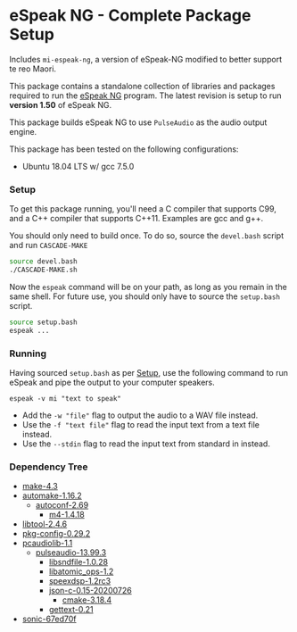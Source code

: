 # eSpeak NG - Complete Package Setup

Includes `mi-espeak-ng`, a version of eSpeak-NG modified to better support te reo Maori.

This package contains a standalone collection of libraries and packages required to run the [eSpeak NG](https://github.com/espeak-ng/espeak-ng) program. The latest revision is setup to run **version 1.50** of eSpeak NG.

This package builds eSpeak NG to use `PulseAudio` as the audio output engine.

This package has been tested on the following configurations:
* Ubuntu 18.04 LTS w/ gcc 7.5.0

### Setup

To get this package running, you'll need a C compiler that supports C99, and a C++ compiler that supports C++11. Examples are gcc and g++.

You should only need to build once. To do so, source the `devel.bash` script and run `CASCADE-MAKE`

``` bash
source devel.bash
./CASCADE-MAKE.sh
```

Now the `espeak` command will be on your path, as long as you remain in the same shell. For future use, you should only have to source the `setup.bash` script.

```bash
source setup.bash
espeak ...
```

### Running

Having sourced `setup.bash` as per [Setup](#Setup), use the following command to run eSpeak and pipe the output to your computer speakers.

```
espeak -v mi "text to speak"
```

- Add the `-w "file"` flag to output the audio to a WAV file instead.
- Use the `-f "text file"` flag to read the input text from a text file instead.
- Use the `--stdin` flag to read the input text from standard in instead.

### Dependency Tree

* [make-4.3](https://www.gnu.org/software/make/)
* [automake-1.16.2](https://www.gnu.org/software/automake/)
    * [autoconf-2.69](https://www.gnu.org/software/autoconf/autoconf.html)
        * [m4-1.4.18](https://www.gnu.org/software/m4/m4.html)
* [libtool-2.4.6](https://www.gnu.org/software/libtool/)
* [pkg-config-0.29.2](https://www.freedesktop.org/wiki/Software/pkg-config/)
* [pcaudiolib-1.1](https://github.com/espeak-ng/pcaudiolib/)
    * [pulseaudio-13.99.3](https://www.freedesktop.org/wiki/Software/PulseAudio/Download/)
        * [libsndfile-1.0.28](http://www.mega-nerd.com/libsndfile/)
        * [libatomic_ops-1.2](https://github.com/ivmai/libatomic_ops)
        * [speexdsp-1.2rc3](https://www.speex.org/downloads/)
        * [json-c-0.15-20200726](https://github.com/json-c/json-c)
            * [cmake-3.18.4](https://cmake.org/download/)
        * [gettext-0.21](https://www.gnu.org/software/gettext/)
* [sonic-67ed70f](https://github.com/waywardgeek/sonic)